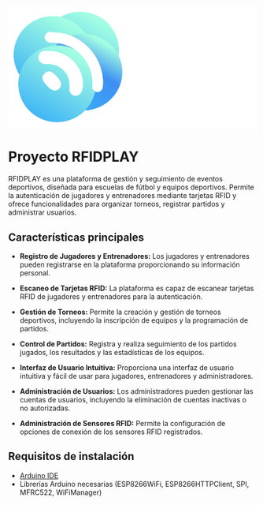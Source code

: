 
![Nombre Alternativo](main/demo55/dist/assets/media/logos/demo55-small-dark.svg)

# Proyecto RFIDPLAY

RFIDPLAY es una plataforma de gestión y seguimiento de eventos deportivos, diseñada para escuelas de fútbol y equipos deportivos. Permite la autenticación de jugadores y entrenadores mediante tarjetas RFID y ofrece funcionalidades para organizar torneos, registrar partidos y administrar usuarios.

## Características principales

- **Registro de Jugadores y Entrenadores:** Los jugadores y entrenadores pueden registrarse en la plataforma proporcionando su información personal.

- **Escaneo de Tarjetas RFID:** La plataforma es capaz de escanear tarjetas RFID de jugadores y entrenadores para la autenticación.

- **Gestión de Torneos:** Permite la creación y gestión de torneos deportivos, incluyendo la inscripción de equipos y la programación de partidos.

- **Control de Partidos:** Registra y realiza seguimiento de los partidos jugados, los resultados y las estadísticas de los equipos.

- **Interfaz de Usuario Intuitiva:** Proporciona una interfaz de usuario intuitiva y fácil de usar para jugadores, entrenadores y administradores.

- **Administración de Usuarios:** Los administradores pueden gestionar las cuentas de usuarios, incluyendo la eliminación de cuentas inactivas o no autorizadas.

- **Administración de Sensores RFID:** Permite la configuración de opciones de conexión de los sensores RFID registrados.

## Requisitos de instalación

- [Arduino IDE](https://www.arduino.cc/en/software)
- Librerías Arduino necesarias (ESP8266WiFi, ESP8266HTTPClient, SPI, MFRC522, WiFiManager)


